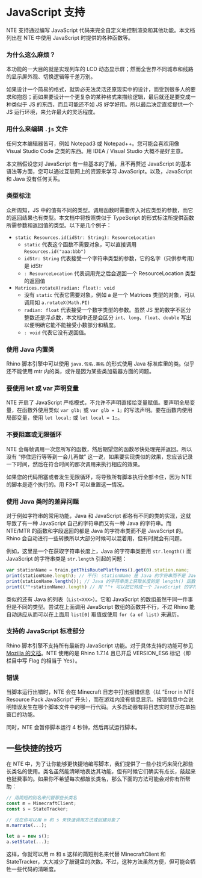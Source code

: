# JavaScript 支持

NTE 支持通过编写 JavaScript 代码来完全自定义地控制渲染和其他功能。本文档列出在 NTE 中使用 JavaScript 时提供的各种函数等。



### 为什么这么麻烦？

本功能的一大目的就是实现列车的 LCD 动态显示屏；然而全世界不同城市和线路的显示屏外观、切换逻辑等千差万别。

如果设计一个简易的格式，就势必无法灵活还原现实中的设计，而受到很多人的要求和抱怨；而如果要设计一个更复杂的某种格式来描绘逻辑，最后就还是要变成一种类似于 JS 的东西，而且可能还不如 JS 好学好用。所以最后决定直接提供一个 JS 运行环境，来允许最大的灵活程度。



### 用什么来编辑 `.js` 文件

任何文本编辑器皆可，例如 Notepad3 或 Notepad++。您可能会喜欢用像 Visual Studio Code 之类的东西。用 IDEA / Visual Studio 大概不是好主意。

本文档假设您对 JavaScript 有一些基本的了解，且不再赘述 JavaScript 的基本语法等方面，您可以通过互联网上的资源来学习 JavaScript。以及，JavaScript 和 Java 没有任何关系。



### 类型标注

众所周知，JS 中的值有不同的类型。调用函数时需要传入对应类型的参数，而它的返回结果也有类型。本文档中将按照类似于 TypeScript 的形式标注所提供函数所需参数和返回值的类型。以下是几个例子：

- `static Resources.id(idStr: String): ResourceLocation`
  - `static` 代表这个函数不需要对象，可以直接调用 `Resources.id("aaa:bbb")`
  - `idStr: String` 代表接受一个字符串类型的参数，它的名字（只供参考用）是 idStr 
  - `: ResourceLocation` 代表调用完之后会返回一个 ResourceLocation 类型的返回值
- `Matrices.rotateX(radian: float): void`
  - 没有 `static` 代表它需要对象，例如 a 是一个 Matrices 类型的对象，可以调用如 `a.rotateX(Math.PI)`
  - `radian: float` 代表接受一个数字类型的参数。虽然 JS 里的数字不区分整数还是浮点数，本文档中还是会区分 `int`、`long`、`float`、`double` 写出以便明确它能不能接受小数部分和精度。
  - `: void` 代表它没有返回值。



### 使用 Java 内置类

Rhino 脚本引擎中可以使用 `java.包名.类名` 的形式使用 Java 标准库里的类。似乎还不能使用 mtr 内的类，或许是因为某些类加载器方面的问题。



### 要使用 let 或 var 声明变量

NTE 开启了 JavaScript 严格模式，不允许不声明直接给变量赋值。要声明全局变量，在函数外使用类似 `var glb;` 或 `var glb = 1;` 的写法声明。要在函数内使用局部变量，使用 `let local;` 或 `let local = 1;`。



### 不要阻塞或无限循环

NTE 会每帧调用一次您所写的函数，然后期望您的函数尽快处理完并返回。所以没有 “停住运行等等到一会儿再做” 这一说，如果要实现类似的效果，您应该记录一下时间，然后在符合时间的那次调用来执行相应的效果。

如果您的代码阻塞或者发生无限循环，将导致所有脚本执行全部卡住，因为 NTE 的脚本是逐个执行的。用 F3+T 可以重置这一情况。



### 使用 Java 类时的差异问题

对于例如字符串的常用功能，Java 和 JavaScript 都各有不同的类的实现，这就导致了有一种 JavaScript 自己的字符串而又有一种 Java 的字符串。而 NTE/MTR 的函数和字段返回的都是 Java 的字符串类而不是 JavaScript 的。Rhino 会自动进行一些转换所以大部分时候可以混着用，但有时就会有问题。

例如，这里是一个在获取字符串长度上，Java 的字符串类要用 `str.length()` 而 JavaScript 的字符串类是 `str.length` 引起的问题：

```javascript
var stationName = train.getThisRoutePlatforms().get(0).station.name;
print(stationName.length); // 不行: stationName 是 Java 的字符串而不是 JavaScript 的字符串
print(stationName.length()); // Java 的字符串类上获取长度的是 length() 函数，而不是 JavaScript 的 length 字段
print((""+stationName).length) // 用 ""+ 可以把它转成一个 JavaScript 的字符串类
```

类似的还有 Java 的列表（`List<XXX>`）。它和 JavaScript 的数组虽然干同一件事但是不同的类型。尝试在上面调用 JavaScript 数组的函数并不行，不过 Rhino 能自动适应从而可以在上面用 `list[0]` 取值或使用 `for (a of list)` 来遍历。



### 支持的 JavaScript 标准部分

Rhino 脚本引擎不支持所有最新的 JavaScript 功能。对于具体支持的功能可参见 [Mozilla 的文档](https://mozilla.github.io/rhino/compat/engines.html)。NTE 使用的是 Rhino 1.7.14 且已开启 VERSION_ES6 标记（即栏目中写 Flag 的相当于 Yes）。



### 错误

当脚本运行出错时，NTE 会在 Minecraft 日志中打出报错信息（以 “Error in NTE Resource Pack JavaScript” 开头），而在游戏内没有信息显示。报错信息中会说明错误发生在哪个脚本文件中的哪一行代码。大多启动器有将日志实时显示在单独窗口的功能。

同时，NTE 会暂停脚本运行 4 秒钟，然后再试运行脚本。



## 一些快捷的技巧

在 NTE 中，为了让你能够更快捷地编写脚本，我们提供了一些小技巧来简化那些长类名的使用。类名虽然能清晰地表达其功能，但有时候它们确实有点长，敲起来也挺费事的。如果你不希望每次都敲长类名，那么下面的方法可能会对你有所帮助：

```javascript
// 用简短的别名来代替那些长类名
const m = MinecraftClient;
const s = StateTracker;

// 现在你可以用 m 和 s 来快速调用方法或创建对象了
m.narrate(...);

let a = new s();
a.setState(...);
```

这样，你就可以用 m 和 s 这样的简短别名来代替 MinecraftClient 和 StateTracker，大大减少了敲键盘的次数。不过，这种方法虽然方便，但可能会牺牲一些代码的清晰度。